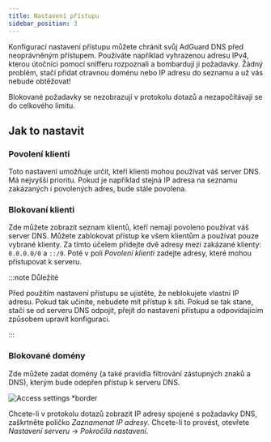 ```yaml
---
title: Nastavení přístupu
sidebar_position: 3
---
```


Konfigurací nastavení přístupu můžete chránit svůj AdGuard DNS před neoprávněným přístupem. Používáte například vyhrazenou adresu IPv4, kterou útočníci pomocí snifferu rozpoznali a bombardují ji požadavky. Žádný problém, stačí přidat otravnou doménu nebo IP adresu do seznamu a už vás nebude obtěžovat!

Blokované požadavky se nezobrazují v protokolu dotazů a nezapočítávají se do celkového limitu.

## Jak to nastavit

### Povolení klienti

Toto nastavení umožňuje určit, kteří klienti mohou používat váš server DNS. Má nejvyšší prioritu. Pokud je například stejná IP adresa na seznamu zakázaných i povolených adres, bude stále povolena.

### Blokovaní klienti

Zde můžete zobrazit seznam klientů, kteří nemají povoleno používat váš server DNS. Můžete zablokovat přístup ke všem klientům a používat pouze vybrané klienty. Za tímto účelem přidejte dvě adresy mezi zakázané klienty: `0.0.0.0/0` a `::/0`. Poté v poli _Povolení klienti_ zadejte adresy, které mohou přistupovat k serveru.

:::note Důležité

Před použitím nastavení přístupu se ujistěte, že neblokujete vlastní IP adresu. Pokud tak učiníte, nebudete mít přístup k síti. Pokud se tak stane, stačí se od serveru DNS odpojit, přejít do nastavení přístupu a odpovídajícím způsobem upravit konfiguraci.

:::

### Blokované domény

Zde můžete zadat domény (a také pravidla filtrování zástupných znaků a DNS), kterým bude odepřen přístup k serveru DNS.

![Access settings \*border](https://cdn.adtidy.org/content/release_notes/dns/v2-5/AS-en.png)

Chcete-li v protokolu dotazů zobrazit IP adresy spojené s požadavky DNS, zaškrtněte políčko _Zaznamenat IP adresy_. Chcete-li to provést, otevřete _Nastavení serveru_ → _Pokročilá nastavení_.
